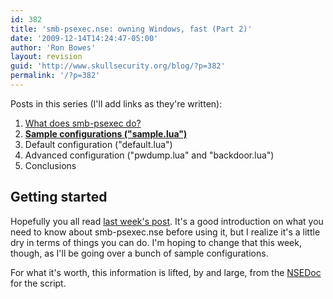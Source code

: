 ```yaml
---
id: 382
title: 'smb-psexec.nse: owning Windows, fast (Part 2)'
date: '2009-12-14T14:24:47-05:00'
author: 'Ron Bowes'
layout: revision
guid: 'http://www.skullsecurity.org/blog/?p=382'
permalink: '/?p=382'
---
```


Posts in this series (I'll add links as they're written):

1. [What does smb-psexec do?](/blog/?p=365)
2. **[Sample configurations ("sample.lua")](/blog/?p=365)**
3. Default configuration ("default.lua")
4. Advanced configuration ("pwdump.lua" and "backdoor.lua")
5. Conclusions

## Getting started

Hopefully you all read [last week's post](/blog/?p=365). It's a good introduction on what you need to know about smb-psexec.nse before using it, but I realize it's a little dry in terms of things you can do. I'm hoping to change that this week, though, as I'll be going over a bunch of sample configurations.

For what it's worth, this information is lifted, by and large, from the [NSEDoc](http://nmap.org/nsedoc/scripts/smb-psexec.html) for the script.